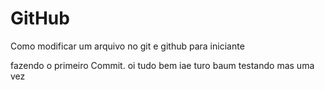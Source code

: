 # GitHub
Como modificar um arquivo no git e github para iniciante

fazendo o primeiro Commit.
oi tudo bem
iae turo baum testando mas uma vez 
